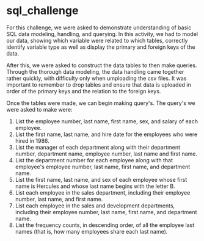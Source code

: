 # sql_challenge

For this challenge, we were asked to demonstrate understanding of basic SQL data modeling, handling, and querying. In this activity, we had to model our data, showing which variable were related to which tables, correctly identify variable type as well as display the primary and foreign keys of the data. 

After this, we were asked to construct the data tables to then make queries. Through the thorough data modeling, the data handling came together rather quickly, with difficulty only when umploading the csv files. It was important to remember to drop tables and ensure that data is uploaded in order of the primary keys and the relation to the foreign keys. 

Once the tables were made, we can begin making query's. The query's we were asked to make were: 

1. List the employee number, last name, first name, sex, and salary of each employee.
2. List the first name, last name, and hire date for the employees who were hired in 1986.
3. List the manager of each department along with their department number, department name, employee number, last name and first name.
4. List the department number for each employee along with that employee's employee number, last name, first name, and department name.
5. List the first name, last name, and sex of each employee whose first name is Hercules and whose last name begins with the letter B.
6. List each employee in the sales department, including their employee number, last name, and first name.
7. List each employee in the sales and development departments, including their employee number, last name, first name, and department name.
8. List the frequency counts, in descending order, of all the employee last names (that is, how many employees share each last name). 
